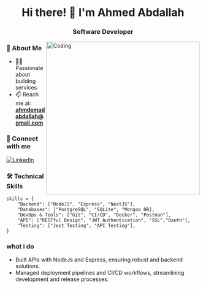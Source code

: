 


<h1 align="center">Hi there! 👋 I'm Ahmed Abdallah</h1>
<h3 align="center">Software Developer</h3>

<img align="right" alt="Coding" width="400" src="https://media.giphy.com/media/Rpl1sod1vCXK0L2SUN/giphy.gif">

### 💫 About Me
- 👨‍💻 Passionate about building services 
- 📫 Reach me at: **ahmdemadabdallah@gmail.com**
### 🤝 Connect with me
<p align="left">
  <a href="https://www.linkedin.com/in/ahmed-abdallah-17331226a/">
    <img src="https://img.shields.io/badge/LinkedIn-0077B5?style=for-the-badge&logo=linkedin&logoColor=white" alt="LinkedIn" />
  </a>
</p>

### 🛠️ Technical Skills

```Js
skills = {
    "Backend": ["NodeJS", "Express", "NestJS"],
    "Databases": ["PostgreSQL", "SQLite", "Mongoo DB],
    "DevOps & Tools": ["Git", "CI/CD", "Docker", "Postman"],
    "API": ["RESTful Design", "JWT Authentication", "SSL","Oauth"],
    "Testing": ["Jest Testing", "API Testing"],
}
```



### what i do
  - Built APIs with NodeJs and Express, ensuring robust and backend solutions.
  - Managed deployment pipelines and CI/CD workflows, streamlining development and release processes.









